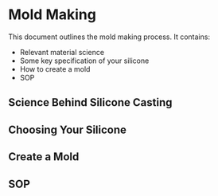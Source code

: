 # Mold Making

This document outlines the mold making process.
It contains:
- Relevant material science
- Some key specification of your silicone
- How to create a mold
- SOP

## Science Behind Silicone Casting

## Choosing Your Silicone

## Create a Mold

## SOP
